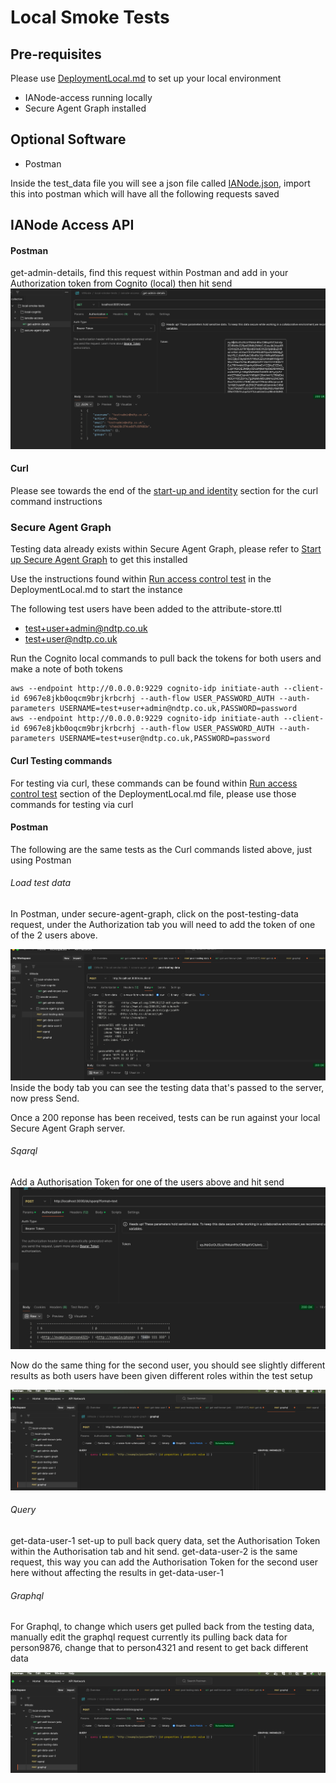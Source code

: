 # Local Smoke Tests

## Pre-requisites
Please use [DeploymentLocal.md](../Deployment/DeploymentLocal.md) to set up your local environment

* IANode-access running locally
* Secure Agent Graph installed

## Optional Software
* Postman 

Inside the test_data file you will see a json file called [IANode.json](../../testing/postman/IANode.json), import this into postman which will have all the following requests saved


## IANode Access API

#### Postman
get-admin-details, find this request within Postman and add in your Authorization token from Cognito (local) then hit send
![whoamiEndPoint.png](../images/postman/whoamiEndPoint.png)

#### Curl
Please see towards the end of the [start-up and identity](../Deployment/DeploymentLocal.md#start-up-identity-provider-and-access-control) section for the curl command instructions

### Secure Agent Graph
Testing data already exists within Secure Agent Graph, please refer to [Start up Secure Agent Graph](../Deployment/DeploymentLocal.md#start-up-secure-agent-graph) to get this installed

Use the instructions found within [Run access control test](../Deployment/DeploymentLocal.md#run-access-control-test) in the DeploymentLocal.md to start the instance

The following test users have been added to the attribute-store.ttl
* test+user+admin@ndtp.co.uk
* test+user@ndtp.co.uk

Run the Cognito local commands to pull back the tokens for both users and make a note of both tokens
```
aws --endpoint http://0.0.0.0:9229 cognito-idp initiate-auth --client-id 6967e8jkb0oqcm9brjkrbcrhj --auth-flow USER_PASSWORD_AUTH --auth-parameters USERNAME=test+user+admin@ndtp.co.uk,PASSWORD=password
aws --endpoint http://0.0.0.0:9229 cognito-idp initiate-auth --client-id 6967e8jkb0oqcm9brjkrbcrhj --auth-flow USER_PASSWORD_AUTH --auth-parameters USERNAME=test+user@ndtp.co.uk,PASSWORD=password

```

#### Curl Testing commands
For testing via curl, these commands can be found within  [Run access control test](../Deployment/DeploymentLocal.md#run-access-control-test) section of the DeploymentLocal.md file, please use those commands for testing via curl

#### Postman
The following are the same tests as the Curl commands listed above, just using Postman

######  Load test data
In Postman, under secure-agent-graph, click on the post-testing-data request, under the Authorization tab you will need to add the token of one of the 2 users above.

![secure-agent-upload-data.png](../images/postman/secure-agent-upload-data.png)
Inside the body tab you can see the testing data that's passed to the server, now press Send.

Once a 200 reponse has been received, tests can be run against your local Secure Agent Graph server.

###### Sqarql
Add a Authorisation Token for one of the users above and hit send 
![sparql-user-2.png](../images/postman/sqarql-user-2.png)

Now do the same thing for the second user, you should see slightly different results as both users have been given different roles within the test setup

![graphql.png](../images/postman/graphql.png)

###### Query
get-data-user-1 set-up to pull back query data, set the Authorisation Token within the Authorisation tab and hit send.
get-data-user-2 is the same request, this way you can add the Authorisation Token for the second user here without affecting the results in get-data-user-1

###### Graphql
For Graphql, to change which users get pulled back from the testing data, manually edit the graphql request
currently its pulling back data for person9876, change that to person4321 and resent to get back different data

![graphql.png](../images/postman/graphql.png)
